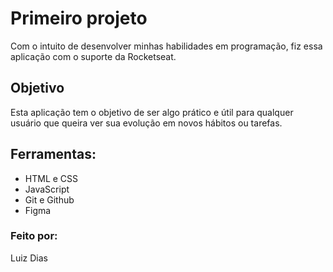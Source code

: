 <h1>Primeiro projeto</h1>

<p>Com o intuito de desenvolver minhas habilidades em programação, fiz essa aplicação com o suporte da Rocketseat.</p>

## Objetivo

<p>Esta aplicação tem o objetivo de ser algo prático e útil para qualquer usuário que queira ver sua evolução em novos hábitos ou tarefas.</p>

## Ferramentas:

- HTML e CSS
- JavaScript
- Git e Github
- Figma

### Feito por:

<p>Luiz Dias</p>
